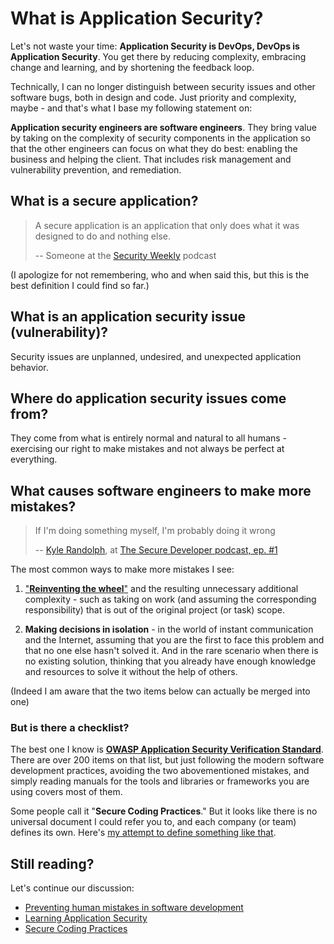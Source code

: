 # What is Application Security?

Let's not waste your time: **Application Security is DevOps, DevOps is
Application Security**. You get there by reducing complexity, embracing change
and learning, and by shortening the feedback loop.

Technically, I can no longer distinguish between security issues and other
software bugs, both in design and code. Just priority and complexity, maybe -
and that's what I base my following statement on:

**Application security engineers are software engineers**. They bring value by
taking on the complexity of security components in the application so that
the other engineers can focus on what they do best: enabling the business and
helping the client. That includes risk management and vulnerability prevention,
and remediation.

## What is a secure application?

> A secure application is an application that only does what it was designed to
> do and nothing else.
>
> -- Someone at the [Security Weekly](https://securityweekly.com/) podcast

(I apologize for not remembering, who and when said this, but this is the best
definition I could find so far.)

## What is an application security issue (vulnerability)?

Security issues are unplanned, undesired, and unexpected application behavior.

## Where do application security issues come from?

They come from what is entirely normal and natural to all humans - exercising
our right to make mistakes and not always be perfect at everything.

## What causes software engineers to make more mistakes?

> If I'm doing something myself, I'm probably doing it wrong
>
> -- [Kyle Randolph](https://twitter.com/kylerandolph),
> at [The Secure Developer podcast, ep. #1](https://www.heavybit.com/library/podcasts/the-secure-developer/ep-1-prioritizing-secure-development/)

The most common ways to make more mistakes I see:

1.  ["**Reinventing the wheel**"](https://en.wikipedia.org/wiki/Reinventing_the_wheel)
    and the resulting unnecessary additional complexity - such as taking on
    work (and assuming the corresponding responsibility) that is out of the
    original project (or task) scope.

2.  **Making decisions in isolation** - in the world of instant communication and
    the Internet, assuming that you are the first to face this problem and that
    no one else hasn't solved it. And in the rare scenario when there is no
    existing solution, thinking that you already have enough knowledge and
    resources to solve it without the help of others.

(Indeed I am aware that the two items below can actually be merged into one)

### But is there a checklist?

The best one I know is
[**OWASP Application Security Verification Standard**](https://github.com/OWASP/ASVS).
There are over 200 items on that list, but just following the modern software
development practices, avoiding the two abovementioned mistakes, and simply
reading manuals for the tools and libraries or frameworks you are using covers
most of them. 

Some people call it "**Secure Coding Practices**." But it looks like there is no
universal document I could refer you to, and each company (or team) defines its
own. Here's [my attempt to define something like that](practices).

## Still reading?

Let's continue our discussion:

*   [Preventing human mistakes in software development](prevent)
*   [Learning Application Security](learn)
*   [Secure Coding Practices](practices)

